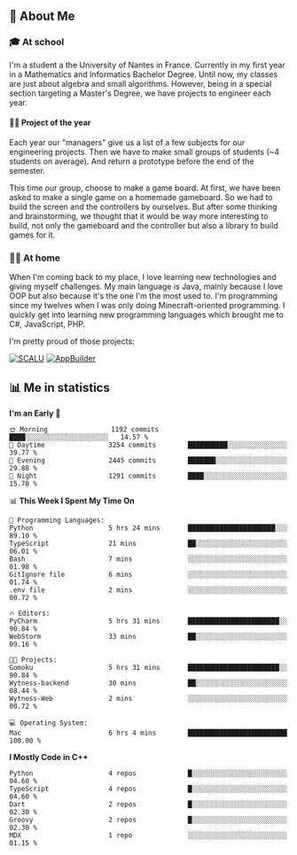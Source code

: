 ## 👀 About Me

### 🎓 At school

I'm a student a the University of Nantes in France. Currently in my first year in a Mathematics and Informatics Bachelor Degree. Until now, my classes are just about algebra and small algorithms. However, being in a special section targeting a Master's Degree, we have projects to engineer each year. 

#### 🔧🔬 Project of the year

Each year our "managers" give us a list of a few subjects for our engineering projects. Then we have to make small groups of students (~4 students on average). And return a prototype before the end of the semester.

This time our group, choose to make a game board. At first, we have been asked to make a single game on a homemade gameboard. So we had to build the screen and the controllers by ourselves. 
But after some thinking and brainstorming, we thought that it would be way more interesting to build, not only the gameboard and the controller but also a library to build games for it.

### 👨‍💻 At home

When I'm coming back to my place, I love learning new technologies and giving myself challenges. My main language is Java, mainly because I love OOP but also because it's the one I'm the most used to. I'm programming since my twelves when I was only doing Minecraft-oriented programming.  I quickly get into learning new programming languages which brought me to C#, JavaScript, PHP. 

I'm pretty proud of those projects:

[![SCALU](https://github-readme-stats.vercel.app/api/pin?username=renardfute&repo=SCALU)](https://github.com/renardfute/scalu)
[![AppBuilder](https://github-readme-stats.vercel.app/api/pin?username=pulsedev2&repo=AppBuilder)](https://github.com/pulsedev2/AppBuilder)

## 📊 Me in statistics
<!--START_SECTION:waka-->
**I'm an Early 🐤** 

```text
🌞 Morning                1192 commits        ████░░░░░░░░░░░░░░░░░░░░░   14.57 % 
🌆 Daytime                3254 commits        ██████████░░░░░░░░░░░░░░░   39.77 % 
🌃 Evening                2445 commits        ███████░░░░░░░░░░░░░░░░░░   29.88 % 
🌙 Night                  1291 commits        ████░░░░░░░░░░░░░░░░░░░░░   15.78 % 
```


📊 **This Week I Spent My Time On** 

```text
💬 Programming Languages: 
Python                   5 hrs 24 mins       ██████████████████████░░░   89.10 % 
TypeScript               21 mins             ██░░░░░░░░░░░░░░░░░░░░░░░   06.01 % 
Bash                     7 mins              ░░░░░░░░░░░░░░░░░░░░░░░░░   01.98 % 
GitIgnore file           6 mins              ░░░░░░░░░░░░░░░░░░░░░░░░░   01.74 % 
.env file                2 mins              ░░░░░░░░░░░░░░░░░░░░░░░░░   00.72 % 

🔥 Editors: 
PyCharm                  5 hrs 31 mins       ███████████████████████░░   90.84 % 
WebStorm                 33 mins             ██░░░░░░░░░░░░░░░░░░░░░░░   09.16 % 

🐱‍💻 Projects: 
Gomoku                   5 hrs 31 mins       ███████████████████████░░   90.84 % 
Wytness-backend          30 mins             ██░░░░░░░░░░░░░░░░░░░░░░░   08.44 % 
Wytness-Web              2 mins              ░░░░░░░░░░░░░░░░░░░░░░░░░   00.72 % 

💻 Operating System: 
Mac                      6 hrs 4 mins        █████████████████████████   100.00 % 
```

**I Mostly Code in C++** 

```text
Python                   4 repos             █░░░░░░░░░░░░░░░░░░░░░░░░   04.60 % 
TypeScript               4 repos             █░░░░░░░░░░░░░░░░░░░░░░░░   04.60 % 
Dart                     2 repos             █░░░░░░░░░░░░░░░░░░░░░░░░   02.30 % 
Groovy                   2 repos             █░░░░░░░░░░░░░░░░░░░░░░░░   02.30 % 
MDX                      1 repo              ░░░░░░░░░░░░░░░░░░░░░░░░░   01.15 % 
```




<!--END_SECTION:waka-->
